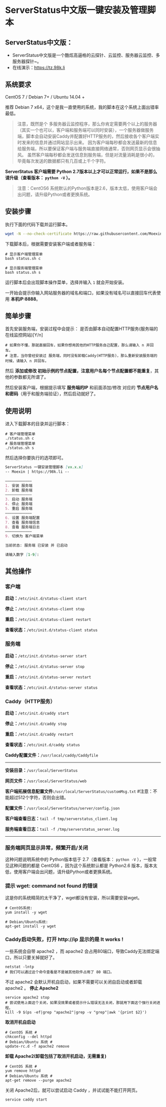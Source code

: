 # ServerStatus中文版一键安装及管理脚本
## ServerStatus中文版：

 - ServerStatus中文版是一个酷炫高逼格的云探针、云监控、服务器云监控、多服务器探针~。
 - 在线演示：https://tz.98k.li

## 系统要求
CentOS 7 / Debian 7+ / Ubuntu 14.04 +

推荐 Debian 7 x64，这个是我一直使用的系统，我的脚本在这个系统上面出错率最低。

> 注意，既然是个 多服务器云监控程序，那么你肯定需要两个以上的服务器（其实一个也可以，客户端和服务端可以同时安装），一个服务器做服务端，脚本会自动安装Caddy并配置好HTTP服务的，然后接收各个客户端实时发来的信息并通过网站显示出来。
> 因为客户端每秒都会发送最新的信息给服务端，所以要保证客户端与服务端直接网络通常，否则网页显示会很抽风。
> 虽然客户端每秒都会发送信息到服务端，但是对流量消耗是很小的，毕竟每次发送的数据都只有几百或上千个字符。

**ServerStatus 客户端需要 Python 2.7版本以上才可以正常运行，如果不是那么请升级（查看版本： `python -V` ）。**

> 注意：CentOS6 系统默认的Python版本是2.6，版本太低，使用客户端会出问题，请升级Python或者更换系统。

## 安装步骤
执行下面的代码下载并运行脚本。
``` bash
wget -N --no-check-certificate https://raw.githubusercontent.com/Moexin/ServerStatus-CN-OneKey/master/status.sh && chmod +x status.sh
```
下载脚本后，根据需要安装客户端或者服务端：
``` mipsasm
# 显示客户端管理菜单
bash status.sh c
 
# 显示服务端管理菜单
bash status.sh s
```
运行脚本后会出现脚本操作菜单，选择并输入 `1` 就会开始安装。

一开始会提示你输入网站服务器的域名和端口，如果没有域名可以直接回车代表使用 **本机IP:8888**。
## 简单步骤
首先安装服务端，安装过程中会提示：
是否由脚本自动配置HTTP服务(服务端的在线监控网站)[Y/n]
``` vala
# 如果你不懂，那就直接回车，如果你想用其他的HTTP服务自己配置，那么请输入 n 并回车。
# 注意，当你曾经安装过 服务端，同时没有卸载Caddy(HTTP服务)，那么重新安装服务端的时候，请输入 n 并回车。
```
然后 **添加或修改 初始示例的节点配置，注意用户名每个节点配置都不能重复**，其他的参数都无所谓了。

然后安装客户端，根据提示填写 **服务端的IP** 和前面添加/修改 对应的 **节点用户名和密码**（用于和服务端验证），然后启动就好了。
## 使用说明
进入下载脚本的目录并运行脚本：
``` jboss-cli
# 客户端管理菜单
./status.sh c
# 服务端管理菜单
./status.sh s
```
然后选择你要执行的选项即可。
``` markdown
ServerStatus 一键安装管理脚本 [vx.x.x]
-- Moexin | https://98k.li --
 
————————————
1. 安装 服务端
2. 卸载 服务端
————————————
3. 启动 服务端
4. 停止 服务端
5. 重启 服务端
————————————
6. 设置 服务端配置
7. 查看 服务端信息
8. 查看 服务端日志
————————————
9. 切换为 客户端菜单
 
当前状态: 服务端 已安装 并 已启动
 
请输入数字 [1-9]:
```
## 其他操作
### 客户端
**启动：**`/etc/init.d/status-client start`

**停止：**`/etc/init.d/status-client stop`

**重启：**`/etc/init.d/status-client restart`

**查看状态：**`/etc/init.d/status-client status`
### 服务端
**启动：**`/etc/init.d/status-server start`

**停止：**`/etc/init.d/status-server stop`

**重启：**`/etc/init.d/status-server restart`

**查看状态：**`/etc/init.d/status-server status`
### Caddy（HTTP服务）
**启动：**`/etc/init.d/caddy start`

**停止：**`/etc/init.d/caddy stop`

**重启：**`/etc/init.d/caddy restart`

**查看状态：**`/etc/init.d/caddy status`

**Caddy配置文件：**`/usr/local/caddy/Caddyfile`


----------
**安装目录：**`/usr/local/ServerStatus`

**网页文件：**`/usr/local/ServerStatus/web`

**客户端拓展信息配置文件:**`/usr/local/ServerStatus/customMsg.txt` #注意：不能超过512个字符，否则会出错。

**配置文件：**`/usr/local/ServerStatus/server/config.json`

**客户端查看日志：**`tail -f tmp/serverstatus_client.log`

**服务端查看日志：**`tail -f /tmp/serverstatus_server.log`


----------
### 服务端网页显示异常，频繁开启/关闭
这种问题说明系统中的 Python版本低于 2.7（查看版本： `python -V` ），一般常见这种问题的都是 CentOS6 ，因为这个系统默认都是 Python2.6 版本，版本太低，使用客户端会出问题，请升级Python或者更换系统。
### 提示 wget: command not found 的错误
这是你的系统精简的太干净了，wget都没有安装，所以需要安装wget。
``` vala
# CentOS系统:
yum install -y wget
 
# Debian/Ubuntu系统:
apt-get install -y wget
```
### Caddy启动失败，打开 http://ip 显示的是 It works !
一些系统会自带 apache2 ，而 apache2 会占用80端口，导致Caddy无法绑定端口，所以只要关掉就好了。
``` nginx
netstat -lntp
# 我们可以通过这个命令查看是不是被其他软件占用了 80 端口。
```
不过 apache2 会默认开机自启动，如果不需要可以关闭自启动或者卸载 apache2 。
**停止 Apache2**
``` vim
service apache2 stop
# 尝试使用上面这个关闭，如果没效果或者提示什么错误无法关闭，那就用下面这个强行关闭进程。
kill -9 $(ps -ef|grep "apache2"|grep -v "grep"|awk '{print $2}')
```
**取消开机自启动**
``` shell
# CentOS 系统 #
chkconfig --del httpd
# Debian/Ubuntu 系统 #
update-rc.d -f apache2 remove
```
**卸载 Apache2(卸载包括了取消开机启动，无需重复)**
``` shell
# CentOS 系统 #
yum remove httpd
# Debian/Ubuntu 系统 #
apt-get remove --purge apache2
```
关闭 Apache2后，就可以尝试启动 Caddy ，并试试能不能打开网页。
``` ebnf
service caddy start
```